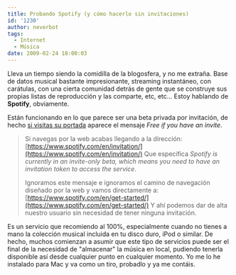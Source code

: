 ```yaml
---
title: Probando Spotify (y cómo hacerlo sin invitaciones)
id: '1230'
author: neverbot
tags:
  - Internet
  - Música
date: 2009-02-24 18:00:03
---
```


Lleva un tiempo siendo la comidilla de la blogosfera, y no me extraña. Base de datos musical bastante impresionante, streaming instantáneo, con carátulas, con una cierta comunidad detrás de gente que se construye sus propias listas de reproducción y las comparte, etc, etc... Estoy hablando de **Spotify**, obviamente.

Están funcionando en lo que parece ser una beta privada por invitación, de hecho [si visitas su portada](http://www.spotify.com/en/) aparece el mensaje _Free if you have an invite_.

> Si navegas por la web acabas llegando a la dirección: [https://www.spotify.com/en/invitation/](https://www.spotify.com/en/invitation/) Que especifica _Spotify is currently in an invite-only beta, which means you need to have an invitation token to access the service_.
> 
> Ignoramos este mensaje e ignoramos el camino de navegación diseñado por la web y vamos directamente a: [https://www.spotify.com/en/get-started/](https://www.spotify.com/en/get-started/) Y ahí podemos dar de alta nuestro usuario sin necesidad de tener ninguna invitación.

Es un servicio que recomiendo al 100%, especialmente cuando no tienes a mano la colección musical incluida en tu disco duro, iPod o similar. De hecho, muchos comienzan a asumir que este tipo de servicios puede ser el final de la necesidad de "almacenar" la música en local, pudiendo tenerla disponible así desde cualquier punto en cualquier momento. Yo me lo he instalado para Mac y va como un tiro, probadlo y ya me contáis.